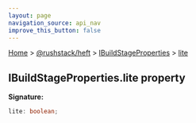 ```yaml
---
layout: page
navigation_source: api_nav
improve_this_button: false
---
```



[Home](./index.md) &gt; [@rushstack/heft](./heft.md) &gt; [IBuildStageProperties](./heft.ibuildstageproperties.md) &gt; [lite](./heft.ibuildstageproperties.lite.md)

## IBuildStageProperties.lite property

<b>Signature:</b>

```typescript
lite: boolean;
```
